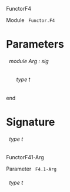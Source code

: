 FunctorF4

 Module `` Functor.F4`` 

# Parameters


<a id="argument-1-Arg"></a>
###### &nbsp; module Arg : sig

<a id="type-t"></a>
###### &nbsp; &nbsp; &nbsp; &nbsp;type t


end




# Signature


<a id="type-t"></a>
###### &nbsp; type t


FunctorF41-Arg

 Parameter `` F4.1-Arg`` 
<a id="type-t"></a>
###### &nbsp; type t

